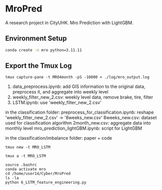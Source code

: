 # MroPred
A research project in CityUHK. Mro Prediction with LightGBM.

## Environment Setup

```bash
conda create -n mro python=3.11.11
```

## Export the Tmux Log

```shell
tmux capture-pane -t MRO4month -pS -10000 > ./log/mro_output.log
```

1. data_preprocess.ipynb: add GIS information to the original data, preprocess it, and aggregate into weekly level
2. weekly_filter_new_2.csv: weekly level data, remove brake, tire, filter
3. LSTM.ipynb: use 'weekly_filter_new_2.csv'

in the classification folder:
preprocess_for_classification.ipynb: reshape 'weekly_filter_new_2.csv' -> '8weeks_new.csv'
8weeks_new.csv: dataset used for classification algorithm
2month_new.csv: aggregate data into monthly level
mro_prediction_lightGBM.ipynb: script for LightGBM

in the classification/imbalance folder: paper + code

```shell
tmux new -t MRO_LSTM
```

```shell
tmux a -t MRO_LSTM
```

```shell
source .bashrc
conda activate mro
cd /home/user14/Cyber/MroPred
ls -la
python 6_LSTM_feature_engineering.py
```